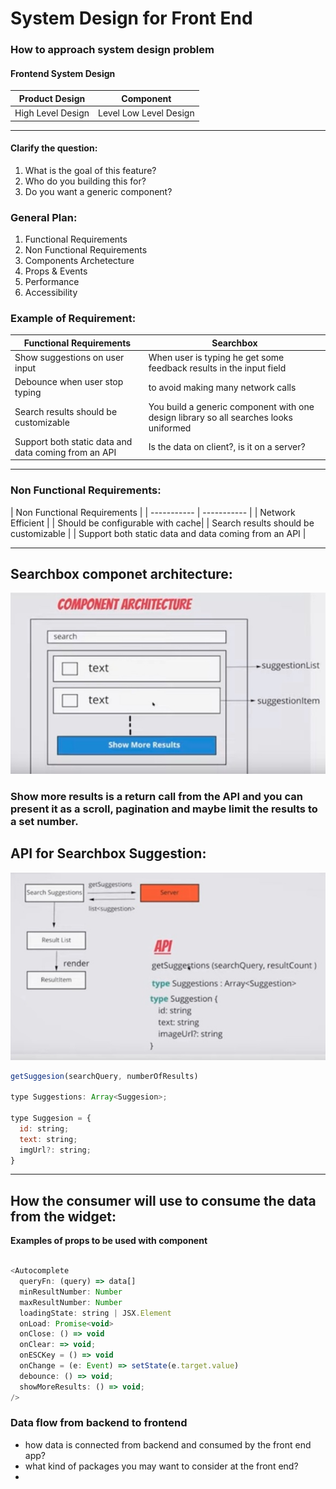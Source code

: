# System Design for Front End

### How to approach system design problem

#### Frontend System Design

| Product Design | Component |
| ----------- | ----------- |
| High Level Design| Level Low Level Design |

---

#### Clarify the question: 
1. What is the goal of this feature?
2. Who do you building this for?
3. Do you want a generic component?

### General Plan: 
1. Functional Requirements
2. Non Functional Requirements
3. Components Archetecture
4. Props & Events
5. Performance
6. Accessibility

### Example of Requirement:

| Functional Requirements | Searchbox|
| ----------- | ----------- |
| Show suggestions on user input | When user is typing he get some feedback results in the input field |
| Debounce when user stop typing | to avoid making many network calls |
| Search results should be customizable | You build a generic component with one design library so all searches looks uniformed|
| Support both static data and data coming from an API | Is the data on client?, is it on a server?  |

---

### Non Functional Requirements:

| Non Functional Requirements |
| ----------- | ----------- |
| Network Efficient |
| Should be configurable with cache|
| Search results should be customizable | 
| Support both static data and data coming from an API |

---
## Searchbox componet architecture:

![component](/imges/component-Arc.jpg "component")

### Show more results is a return call from the API and you can present it as a scroll, pagination and maybe limit the results to a set number.

## API for Searchbox Suggestion:

![component](/imges/api.jpg "api component")


```js
getSuggesion(searchQuery, numberOfResults)

type Suggestions: Array<Suggesion>;

type Suggesion = {
  id: string;
  text: string;
  imgUrl?: string;
}

```

---

## How the consumer will use to consume the data from the widget:

 __Examples of props to be used with <Autocomplete /> component__
 
```js

<Autocomplete
  queryFn: (query) => data[]
  minResultNumber: Number
  maxResultNumber: Number
  loadingState: string | JSX.Element
  onLoad: Promise<void>
  onClose: () => void
  onClear: => void;
  onESCKey = () => void
  onChange = (e: Event) => setState(e.target.value) 
  debounce: () => void;
  showMoreResults: () => void;
/>
```

### Data flow from backend to frontend

 - how data is connected from backend and consumed by the front end app?
 - what kind of packages you may want to consider at the front end?
 - 






